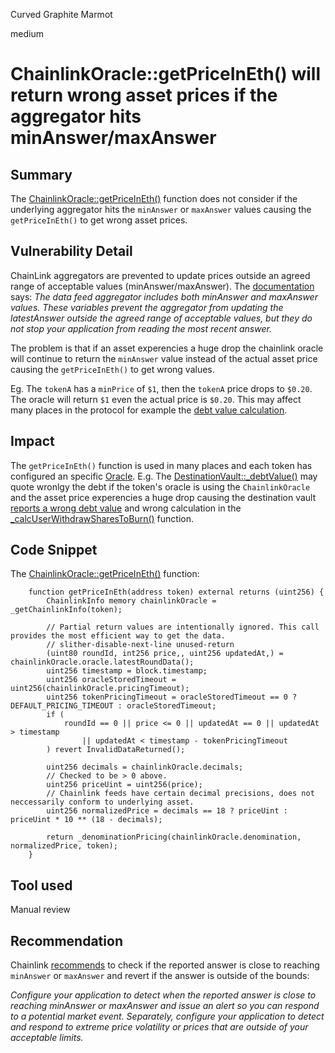 Curved Graphite Marmot

medium

# ChainlinkOracle::getPriceInEth() will return wrong asset prices if the aggregator hits minAnswer/maxAnswer
## Summary

The [ChainlinkOracle::getPriceInEth()](https://github.com/sherlock-audit/2023-06-tokemak/blob/main/v2-core-audit-2023-07-14/src/oracles/providers/ChainlinkOracle.sol#L103C14-L103C27) function does not consider if the underlying aggregator hits the `minAnswer` or `maxAnswer` values causing the `getPriceInEth()` to get wrong asset prices.

## Vulnerability Detail

ChainLink aggregators are prevented to update prices outside an agreed range of acceptable values (minAnswer/maxAnswer). The [documentation](https://docs.chain.link/data-feeds#check-the-latest-answer-against-reasonable-limits) says: *The data feed aggregator includes both minAnswer and maxAnswer values. These variables prevent the aggregator from updating the latestAnswer outside the agreed range of acceptable values, but they do not stop your application from reading the most recent answer.* 

The problem is that if an asset experencies a huge drop the chainlink oracle will continue to return the `minAnswer` value instead of the actual asset price causing the `getPriceInEth()` to get wrong values.

Eg. The `tokenA` has a `minPrice` of `$1`, then the `tokenA` price drops to `$0.20`. The oracle will return `$1` even the actual price is `$0.20`. This may affect many places in the protocol for example the [debt value calculation](https://github.com/sherlock-audit/2023-06-tokemak/blob/main/v2-core-audit-2023-07-14/src/vault/DestinationVault.sol#L328).

## Impact

The `getPriceInEth()` function is used in many places and each token has configured an specific [Oracle](https://github.com/sherlock-audit/2023-06-tokemak/blob/main/v2-core-audit-2023-07-14/src/oracles/RootPriceOracle.sol#L35). E.g. The [DestinationVault::_debtValue()](https://github.com/sherlock-audit/2023-06-tokemak/blob/main/v2-core-audit-2023-07-14/src/vault/DestinationVault.sol#L328) may quote wronlgy the debt if the token's oracle is using the `ChainlinkOracle` and the asset price experencies a huge drop causing the destination vault [reports a wrong debt value](https://github.com/sherlock-audit/2023-06-tokemak/blob/main/v2-core-audit-2023-07-14/src/vault/libs/LMPDebt.sol#L437) and wrong calculation in the [_calcUserWithdrawSharesToBurn()](https://github.com/sherlock-audit/2023-06-tokemak/blob/main/v2-core-audit-2023-07-14/src/vault/libs/LMPDebt.sol#L253) function.

## Code Snippet

The [ChainlinkOracle::getPriceInEth()](https://github.com/sherlock-audit/2023-06-tokemak/blob/main/v2-core-audit-2023-07-14/src/oracles/providers/ChainlinkOracle.sol#L103C14-L103C27) function:

```solidity
    function getPriceInEth(address token) external returns (uint256) {
        ChainlinkInfo memory chainlinkOracle = _getChainlinkInfo(token);

        // Partial return values are intentionally ignored. This call provides the most efficient way to get the data.
        // slither-disable-next-line unused-return
        (uint80 roundId, int256 price,, uint256 updatedAt,) = chainlinkOracle.oracle.latestRoundData();
        uint256 timestamp = block.timestamp;
        uint256 oracleStoredTimeout = uint256(chainlinkOracle.pricingTimeout);
        uint256 tokenPricingTimeout = oracleStoredTimeout == 0 ? DEFAULT_PRICING_TIMEOUT : oracleStoredTimeout;
        if (
            roundId == 0 || price <= 0 || updatedAt == 0 || updatedAt > timestamp
                || updatedAt < timestamp - tokenPricingTimeout
        ) revert InvalidDataReturned();

        uint256 decimals = chainlinkOracle.decimals;
        // Checked to be > 0 above.
        uint256 priceUint = uint256(price);
        // Chainlink feeds have certain decimal precisions, does not neccessarily conform to underlying asset.
        uint256 normalizedPrice = decimals == 18 ? priceUint : priceUint * 10 ** (18 - decimals);

        return _denominationPricing(chainlinkOracle.denomination, normalizedPrice, token);
    }
```


## Tool used

Manual review

## Recommendation

Chainlink [recommends](https://docs.chain.link/data-feeds#check-the-latest-answer-against-reasonable-limits) to check if the reported answer is close to reaching `minAnswer` or `maxAnswer` and revert if the answer is outside of the bounds:

*Configure your application to detect when the reported answer is close to reaching minAnswer or maxAnswer and issue an alert so you can respond to a potential market event. Separately, configure your application to detect and respond to extreme price volatility or prices that are outside of your acceptable limits.*
